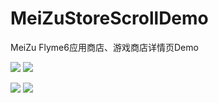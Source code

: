 # MeiZuStoreScrollDemo
MeiZu Flyme6应用商店、游戏商店详情页Demo

![](https://github.com/breewf/MeiZuStoreScrollDemo/blob/master/app/src/main/java/com/ghy/meizustorescrolldemo/screen/S70401-14185314.jpg?raw=true)  ![](https://github.com/breewf/MeiZuStoreScrollDemo/blob/master/app/src/main/java/com/ghy/meizustorescrolldemo/screen/S70401-14190792.jpg?raw=true)

![](https://github.com/breewf/MeiZuStoreScrollDemo/blob/master/app/src/main/java/com/ghy/meizustorescrolldemo/screen/S70401-14191596.jpg?raw=true)  ![](https://github.com/breewf/MeiZuStoreScrollDemo/blob/master/app/src/main/java/com/ghy/meizustorescrolldemo/screen/S70401-14201382.jpg?raw=true)
